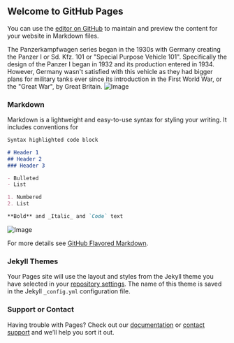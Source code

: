 ## Welcome to GitHub Pages

You can use the [editor on GitHub](https://github.com/JoshP8076/panzerkampfwagen/edit/master/index.md) to maintain and preview the content for your website in Markdown files.

The Panzerkampfwagen series began in the 1930s with Germany creating the Panzer I or Sd. Kfz. 101 or "Special Purpose Vehicle 101". Specifically the design of the Panzer I began in 1932 and its production entered in 1934. However, Germany wasn't satisfied with this vehicle as they had bigger plans for military tanks ever since its introduction in the First World War, or the "Great War", by Great Britain.
![Image](https://www.google.com/url?sa=i&rct=j&q=&esrc=s&source=images&cd=&ved=0ahUKEwi00vbmjrHUAhUGVD4KHdPeDzEQjBwIBA&url=http%3A%2F%2Fwww.tanks-encyclopedia.com%2Fwp-content%2Fuploads%2F2016%2F03%2FPanzerkampfwagen_I_Ausf_A.jpg&psig=AFQjCNHtBR_eo1AYKPmQP7P1ycy9s9dpCg&ust=1497109606338210)
### Markdown

Markdown is a lightweight and easy-to-use syntax for styling your writing. It includes conventions for

```markdown
Syntax highlighted code block

# Header 1
## Header 2
### Header 3

- Bulleted
- List

1. Numbered
2. List

**Bold** and _Italic_ and `Code` text
```
![Image](src)


For more details see [GitHub Flavored Markdown](https://guides.github.com/features/mastering-markdown/).

### Jekyll Themes

Your Pages site will use the layout and styles from the Jekyll theme you have selected in your [repository settings](https://github.com/JoshP8076/panzerkampfwagen/settings). The name of this theme is saved in the Jekyll `_config.yml` configuration file.

### Support or Contact

Having trouble with Pages? Check out our [documentation](https://help.github.com/categories/github-pages-basics/) or [contact support](https://github.com/contact) and we’ll help you sort it out.
